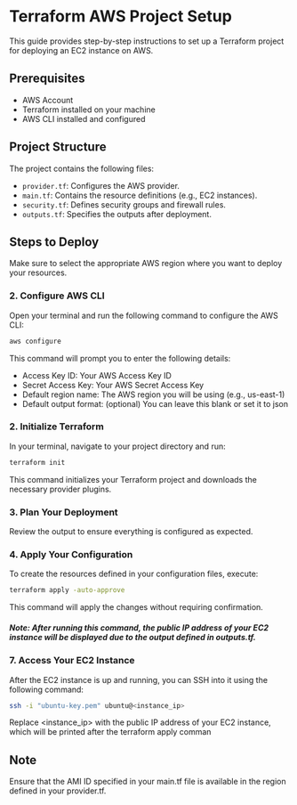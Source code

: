 # Terraform AWS Project Setup

This guide provides step-by-step instructions to set up a Terraform project for deploying an EC2 instance on AWS.

## Prerequisites

- AWS Account
- Terraform installed on your machine
- AWS CLI installed and configured

## Project Structure

The project contains the following files:

- `provider.tf`: Configures the AWS provider.
- `main.tf`: Contains the resource definitions (e.g., EC2 instances).
- `security.tf`: Defines security groups and firewall rules.
- `outputs.tf`: Specifies the outputs after deployment.

## Steps to Deploy

Make sure to select the appropriate AWS region where you want to deploy your resources.

### 2. Configure AWS CLI
Open your terminal and run the following command to configure the AWS CLI:

```bash
aws configure
```
This command will prompt you to enter the following details:

- Access Key ID: Your AWS Access Key ID
- Secret Access Key: Your AWS Secret Access Key
- Default region name: The AWS region you will be using (e.g., us-east-1)
- Default output format: (optional) You can leave this blank or set it to json

### 2. Initialize Terraform
In your terminal, navigate to your project directory and run:

```bash
terraform init
```
This command initializes your Terraform project and downloads the necessary provider plugins.

### 3. Plan Your Deployment
Review the output to ensure everything is configured as expected.

### 4. Apply Your Configuration
To create the resources defined in your configuration files, execute:
```bash
terraform apply -auto-approve
```
This command will apply the changes without requiring confirmation.
##### Note: After running this command, the public IP address of your EC2 instance will be displayed due to the output defined in outputs.tf.

### 7. Access Your EC2 Instance
After the EC2 instance is up and running, you can SSH into it using the following command:
```bash
ssh -i "ubuntu-key.pem" ubuntu@<instance_ip>
```
Replace <instance_ip> with the public IP address of your EC2 instance, which will be printed after the terraform apply comman

## Note
Ensure that the AMI ID specified in your main.tf file is available in the region defined in your provider.tf.

